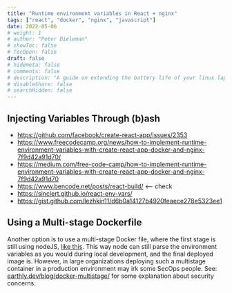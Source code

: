 ```yaml
---
title: "Runtime environment variables in React + nginx"
tags: ["react", "docker", "nginx", "javascript"]
date: 2022-05-06
# weight: 1
# author: "Peter Dieleman"
# showToc: false
# TocOpen: false
draft: false
# hidemeta: false
# comments: false
# description: "A guide on extending the battery life of your linux laptop"
# disableShare: false
# searchHidden: false
---
```



## Injecting Variables Through (b)ash

- <https://github.com/facebook/create-react-app/issues/2353>
- <https://www.freecodecamp.org/news/how-to-implement-runtime-environment-variables-with-create-react-app-docker-and-nginx-7f9d42a91d70/>
- <https://medium.com/free-code-camp/how-to-implement-runtime-environment-variables-with-create-react-app-docker-and-nginx-7f9d42a91d70>
- <https://www.bencode.net/posts/react-build/> <-- check
- <https://sinclert.github.io/react-env-vars/>
- <https://gist.github.com/lezhkin11/d6b0a14127b4920feaece278e5323ee1>

## Using a Multi-stage Dockerfile

Another option is to use a multi-stage Docker file, where the first stage is still using nodeJS,
[like this](https://dev.to/bahachammakhi/dockerizing-a-react-app-with-nginx-using-multi-stage-builds-1nfm).  This way node can still parse the environment variables as you would during local development, and the final deployed image is.  However, in large organizations deploying such a multistage container in a production environment may irk some SecOps people. See: [earthly.dev/blog/docker-multistage/](https://earthly.dev/blog/docker-multistage/) for some explanation about security concerns.
